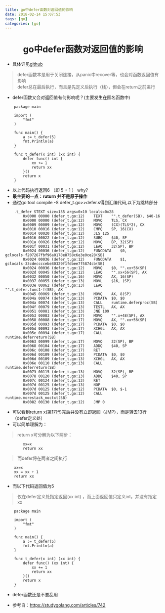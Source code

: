 ```yaml
---
title: go中defer函数对返回值的影响
date: 2018-02-14 15:07:53
tags: [go]
categories: [go]
---
```


# <center>go中defer函数对返回值的影响</center>  

+ 具体详见[github](https://github.com/ruiyr/go_learn)

> defer函数本是用于关闭连接，从panic中recover等，也会对函数返回值有影响  
 defer总在最后执行，而且是先定义后执行（栈），但会在return之前进行
  
+ defer函数又会对返回值有何影响呢？(主要发生在匿名函数中) 
 
<!-- more -->


```  
    package main
    
    import (
    	"fmt"
    )
    
    func main() {
    	a := t_defer(5)
    	fmt.Println(a)
    }
    
    func t_defer(x int) (xx int) {
    	defer func() int {
    		xx += 1
    		return xx
    	}()
    	return x
    }

```  




+ 以上代码执行返回6 （即 5 + 1 ） why?
+ **最主要的一点：ruturn 并不是原子操作**
+ 通过go tool compile -S defer_t.go>>defer.s得到汇编代码,以下为跳转部分  


```  
    .t_defer STEXT size=135 args=0x10 locals=0x28
    	0x0000 00000 (defer_t.go:12)	TEXT	"".t_defer(SB), $40-16
    	0x0000 00000 (defer_t.go:12)	MOVQ	TLS, CX
    	0x0009 00009 (defer_t.go:12)	MOVQ	(CX)(TLS*2), CX
    	0x0010 00016 (defer_t.go:12)	CMPQ	SP, 16(CX)
    	0x0014 00020 (defer_t.go:12)	JLS	125
    	0x0016 00022 (defer_t.go:12)	SUBQ	$40, SP
    	0x001a 00026 (defer_t.go:12)	MOVQ	BP, 32(SP)
    	0x001f 00031 (defer_t.go:12)	LEAQ	32(SP), BP
    	0x0024 00036 (defer_t.go:12)	FUNCDATA	$0, gclocals·f207267fbf96a0178e8758c6e3e0ce28(SB)
    	0x0024 00036 (defer_t.go:12)	FUNCDATA	$1, gclocals·33cdeccccebe80329f1fdbee7f5874cb(SB)
    	0x0024 00036 (defer_t.go:12)	MOVQ	$0, "".xx+56(SP)
    	0x002d 00045 (defer_t.go:12)	LEAQ	"".xx+56(SP), AX
    	0x0032 00050 (defer_t.go:16)	MOVQ	AX, 16(SP)
    	0x0037 00055 (defer_t.go:13)	MOVL	$16, (SP)
    	0x003e 00062 (defer_t.go:13)	LEAQ	"".t_defer.func1·f(SB), AX
    	0x0045 00069 (defer_t.go:13)	MOVQ	AX, 8(SP)
    	0x004a 00074 (defer_t.go:13)	PCDATA	$0, $0
    	0x004a 00074 (defer_t.go:13)	CALL	runtime.deferproc(SB)
    	0x004f 00079 (defer_t.go:13)	TESTL	AX, AX
    	0x0051 00081 (defer_t.go:13)	JNE	109
    	0x0053 00083 (defer_t.go:17)	MOVQ	"".x+48(SP), AX
    	0x0058 00088 (defer_t.go:17)	MOVQ	AX, "".xx+56(SP)
    	0x005d 00093 (defer_t.go:17)	PCDATA	$0, $0
    	0x005d 00093 (defer_t.go:17)	XCHGL	AX, AX
    	0x005e 00094 (defer_t.go:17)	CALL	runtime.deferreturn(SB)
    	0x0063 00099 (defer_t.go:17)	MOVQ	32(SP), BP
    	0x0068 00104 (defer_t.go:17)	ADDQ	$40, SP
    	0x006c 00108 (defer_t.go:17)	RET
    	0x006d 00109 (defer_t.go:13)	PCDATA	$0, $0
    	0x006d 00109 (defer_t.go:13)	XCHGL	AX, AX
    	0x006e 00110 (defer_t.go:13)	CALL	runtime.deferreturn(SB)
    	0x0073 00115 (defer_t.go:13)	MOVQ	32(SP), BP
    	0x0078 00120 (defer_t.go:13)	ADDQ	$40, SP
    	0x007c 00124 (defer_t.go:13)	RET
    	0x007d 00125 (defer_t.go:13)	NOP
    	0x007d 00125 (defer_t.go:12)	PCDATA	$0, $-1
    	0x007d 00125 (defer_t.go:12)	CALL	runtime.morestack_noctxt(SB)
    	0x0082 00130 (defer_t.go:12)	JMP	0
```  


+ 可以看到return x(第17行)完后并没有立即返回（JMP），而是转去13行（defer定义处）
+ 可以简单理解为：


>   return x可分解为以下两步：  


```  
    	xx=x  
    	return xx  
```  

> 	而defer将在两者之间执行  

```  
   	xx=x  
    xx = xx + 1  
    return xx  
```   

+ 而以下代码返回值为5  

> 仅在defer定义处指定返回(xx int) ，而上面返回值只定义int，并没有指定xx

```  
    package main
    
    import (
    	"fmt"
    )
    
    func main() {
    	a := t_defer(5)
    	fmt.Println(a)
    }
    
    func t_defer(x int) (xx int) {
    	defer func() (xx int) {
    		xx += 1
    		return xx
    	}()
    	return x
    }

```   

+ defer函数还是不要乱用

+ 参考自：https://studygolang.com/articles/742